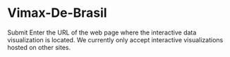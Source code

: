 Vimax-De-Brasil
===============

 Submit Enter the URL of the web page where the interactive data visualization is located. We currently only accept interactive visualizations hosted on other sites.